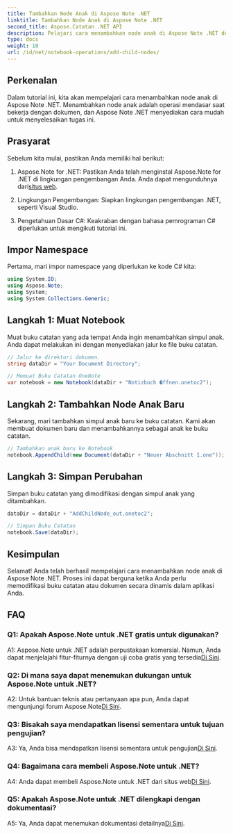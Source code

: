 ```yaml
---
title: Tambahkan Node Anak di Aspose Note .NET
linktitle: Tambahkan Node Anak di Aspose Note .NET
second_title: Aspose.Catatan .NET API
description: Pelajari cara menambahkan node anak di Aspose Note .NET dengan mudah dengan tutorial komprehensif ini. Tingkatkan keterampilan manipulasi dokumen Anda sekarang.
type: docs
weight: 10
url: /id/net/notebook-operations/add-child-nodes/
---
```

## Perkenalan

Dalam tutorial ini, kita akan mempelajari cara menambahkan node anak di Aspose Note .NET. Menambahkan node anak adalah operasi mendasar saat bekerja dengan dokumen, dan Aspose Note .NET menyediakan cara mudah untuk menyelesaikan tugas ini.

## Prasyarat

Sebelum kita mulai, pastikan Anda memiliki hal berikut:

1.  Aspose.Note for .NET: Pastikan Anda telah menginstal Aspose.Note for .NET di lingkungan pengembangan Anda. Anda dapat mengunduhnya dari[situs web](https://releases.aspose.com/note/net/).

2. Lingkungan Pengembangan: Siapkan lingkungan pengembangan .NET, seperti Visual Studio.

3. Pengetahuan Dasar C#: Keakraban dengan bahasa pemrograman C# diperlukan untuk mengikuti tutorial ini.

## Impor Namespace

Pertama, mari impor namespace yang diperlukan ke kode C# kita:

```csharp
using System.IO;
using Aspose.Note;
using System;
using System.Collections.Generic;
```

## Langkah 1: Muat Notebook

Muat buku catatan yang ada tempat Anda ingin menambahkan simpul anak. Anda dapat melakukan ini dengan menyediakan jalur ke file buku catatan.

```csharp
// Jalur ke direktori dokumen.
string dataDir = "Your Document Directory";

// Memuat Buku Catatan OneNote
var notebook = new Notebook(dataDir + "Notizbuch �ffnen.onetoc2");
```

## Langkah 2: Tambahkan Node Anak Baru

Sekarang, mari tambahkan simpul anak baru ke buku catatan. Kami akan membuat dokumen baru dan menambahkannya sebagai anak ke buku catatan.

```csharp
// Tambahkan anak baru ke Notebook
notebook.AppendChild(new Document(dataDir + "Neuer Abschnitt 1.one"));
```

## Langkah 3: Simpan Perubahan

Simpan buku catatan yang dimodifikasi dengan simpul anak yang ditambahkan.

```csharp
dataDir = dataDir + "AddChildNode_out.onetoc2";

// Simpan Buku Catatan
notebook.Save(dataDir);
```

## Kesimpulan

Selamat! Anda telah berhasil mempelajari cara menambahkan node anak di Aspose Note .NET. Proses ini dapat berguna ketika Anda perlu memodifikasi buku catatan atau dokumen secara dinamis dalam aplikasi Anda.

## FAQ

### Q1: Apakah Aspose.Note untuk .NET gratis untuk digunakan?

 A1: Aspose.Note untuk .NET adalah perpustakaan komersial. Namun, Anda dapat menjelajahi fitur-fiturnya dengan uji coba gratis yang tersedia[Di Sini](https://releases.aspose.com/).

### Q2: Di mana saya dapat menemukan dukungan untuk Aspose.Note untuk .NET?

 A2: Untuk bantuan teknis atau pertanyaan apa pun, Anda dapat mengunjungi forum Aspose.Note[Di Sini](https://forum.aspose.com/c/note/28).

### Q3: Bisakah saya mendapatkan lisensi sementara untuk tujuan pengujian?

 A3: Ya, Anda bisa mendapatkan lisensi sementara untuk pengujian[Di Sini](https://purchase.aspose.com/temporary-license/).

### Q4: Bagaimana cara membeli Aspose.Note untuk .NET?

 A4: Anda dapat membeli Aspose.Note untuk .NET dari situs web[Di Sini](https://purchase.aspose.com/buy).

### Q5: Apakah Aspose.Note untuk .NET dilengkapi dengan dokumentasi?

 A5: Ya, Anda dapat menemukan dokumentasi detailnya[Di Sini](https://reference.aspose.com/note/net/).